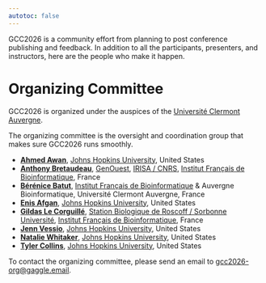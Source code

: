 ```yaml
---
autotoc: false
---
```


<slot name="/events/gcc2026/header" />

GCC2026 is a community effort from planning to post conference publishing and
feedback.  In addition to all the participants, presenters, and instructors,
here are the people who make it happen.


# Organizing Committee

GCC2026 is organized under the auspices of the [Université Clermont
Auvergne](https://www.uca.fr/).

The organizing committee is the oversight and coordination group that makes sure
GCC2026 runs smoothly.

* **[Ahmed Awan](https://www.linkedin.com/in/ahmed-awan-70a20919a/)**, [Johns Hopkins University](https://jhu.edu/), United States
* **[Anthony Bretaudeau](https://orcid.org/0000-0003-0914-2470)**, [GenOuest](https://www.genouest.org), [IRISA / CNRS](https://www.irisa.fr/en), [Institut Français de Bioinformatique](https://www.france-bioinformatique.fr/en/), France
* **[Bérénice Batut](https://www.linkedin.com/in/berenicebatut/)**, [Institut Français de Bioinformatique](https://www.france-bioinformatique.fr/en/) & Auvergne Bioinformatique, Université Clermont Auvergne, France
* **[Enis Afgan](https://www.linkedin.com/in/afgane)**, [Johns Hopkins University](https://jhu.edu/), United States
* **[Gildas Le Corguillé](https://www.linkedin.com/in/gildas-le-corguill%C3%A9-4b247b38/)**, [Station Biologique de Roscoff / Sorbonne Université](https://www.sb-roscoff.fr/en), [Institut Français de Bioinformatique](https://www.france-bioinformatique.fr/en/), France
* **[Jenn Vessio](https://www.linkedin.com/in/jennifer-vessio-00498014/)**, [Johns Hopkins University](https://jhu.edu/), United States
* **[Natalie Whitaker](https://www.linkedin.com/in/natalie-whitaker-ms-23a0a0186/)**, [Johns Hopkins University](https://jhu.edu/), United States
* **[Tyler Collins](https://orcid.org/0000-0002-3026-9049)**, [Johns Hopkins University](https://jhu.edu/), United States

To contact the organizing committee, please send an email to
[gcc2026-org@gaggle.email](mailto:gcc2026-org@gaggle.email).
